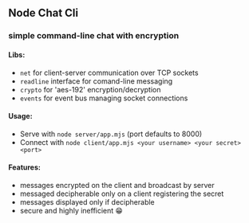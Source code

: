 ## Node Chat Cli

### simple command-line chat with encryption

#### Libs:

- `net` for client-server communication over TCP sockets
- `readline` interface for comand-line messaging
- `crypto` for 'aes-192' encryption/decryption
- `events` for event bus managing socket connections

#### Usage:
- Serve with `node server/app.mjs` (port defaults to 8000)
- Connect with `node client/app.mjs <your username> <your secret> <port>`

#### Features:
- messages encrypted on the client and broadcast by server
- messaged decipherable only on a client registering the secret
- messages displayed only if decipherable
- secure and highly inefficient 😁
